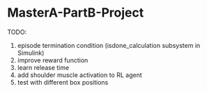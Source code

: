 # MasterA-PartB-Project

TODO:

1. episode termination condition (isdone_calculation subsystem in Simulink)
2. improve reward function
3. learn release time
4. add shoulder muscle activation to RL agent
5. test with different box positions
